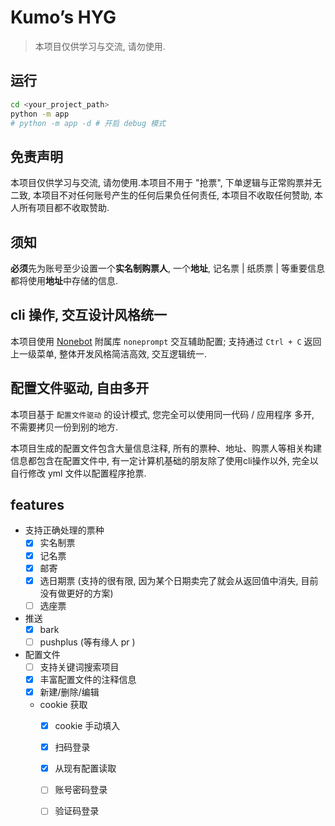 

# Kumo’s HYG 

> 本项目仅供学习与交流, 请勿使用.


## 运行

```bash
cd <your_project_path>
python -m app
# python -m app -d # 开启 debug 模式
```

## 免责声明
本项目仅供学习与交流, 请勿使用.本项目不用于 "抢票", 下单逻辑与正常购票并无二致, 本项目不对任何账号产生的任何后果负任何责任, 本项目不收取任何赞助, 本人所有项目都不收取赞助.

## 须知
**必须**先为账号至少设置一个**实名制购票人**, 一个**地址**, 记名票 | 纸质票 | 等重要信息都将使用**地址**中存储的信息.



## cli 操作, 交互设计风格统一
  本项目使用 [Nonebot](https://nonebot.dev/) 附属库 `noneprompt` 交互辅助配置; 支持通过 `Ctrl + C` 返回上一级菜单, 整体开发风格简洁高效, 交互逻辑统一.  

## 配置文件驱动, 自由多开
  本项目基于 `配置文件驱动` 的设计模式, 您完全可以使用同一代码 / 应用程序 多开, 不需要拷贝一份到别的地方.   

  本项目生成的配置文件包含大量信息注释, 所有的票种、地址、购票人等相关构建信息都包含在配置文件中, 有一定计算机基础的朋友除了使用cli操作以外, 完全以自行修改 yml 文件以配置程序抢票.  


## features
- 支持正确处理的票种
    - [x] 实名制票
    - [x] 记名票
    - [x] 邮寄
    - [x] 选日期票 (支持的很有限, 因为某个日期卖完了就会从返回值中消失, 目前没有做更好的方案)
    - [ ] 选座票

- 推送
  - [x] bark
  - [ ] pushplus (等有缘人 pr )

- 配置文件
  - [ ] 支持关键词搜索项目
  - [x] 丰富配置文件的注释信息
  - [x] 新建/删除/编辑
  - cookie 获取
    - [x] cookie 手动填入
    - [x] 扫码登录
    - [x] 从现有配置读取
    - [ ] 账号密码登录
    - [ ] 验证码登录





